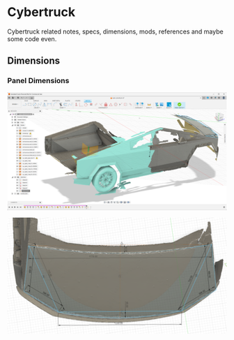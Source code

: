 # Cybertruck

Cybertruck related notes, specs, dimensions, mods, references and maybe some code even.


## Dimensions

### Panel Dimensions

![alt text](img/panel-fusion-iso.png)

![alt text](img/panel-frunk-hood.png)


